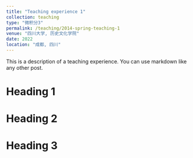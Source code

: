 ```yaml
---
title: "Teaching experience 1"
collection: teaching
type: "微积分3"
permalink: /teaching/2014-spring-teaching-1
venue: "四川大学, 历史文化学院"
date: 2022
location: "成都, 四川"
---
```


This is a description of a teaching experience. You can use markdown like any other post.

Heading 1
======

Heading 2
======

Heading 3
======
